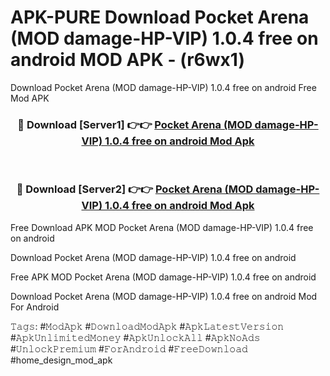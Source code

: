 # APK-PURE Download Pocket Arena (MOD damage-HP-VIP) 1.0.4 free on android MOD APK - (r6wx1)
Download Pocket Arena (MOD damage-HP-VIP) 1.0.4 free on android Free Mod APK

<div align="center">
<h3>🔴 Download [Server1] 👉👉 <a href="https://apk-comot.site?title=Pocket_Arena_(MOD_damage-HP-VIP)_1.0.4_free_on_android">Pocket Arena (MOD damage-HP-VIP) 1.0.4 free on android Mod Apk</a></h3><br>

<h3>🔴 Download [Server2] 👉👉 <a href="https://apk-comot.site?title=Pocket_Arena_(MOD_damage-HP-VIP)_1.0.4_free_on_android">Pocket Arena (MOD damage-HP-VIP) 1.0.4 free on android Mod Apk</a></h3>
</div>


Free Download APK MOD Pocket Arena (MOD damage-HP-VIP) 1.0.4 free on android

Download Pocket Arena (MOD damage-HP-VIP) 1.0.4 free on android 

Free APK MOD Pocket Arena (MOD damage-HP-VIP) 1.0.4 free on android 

Download Pocket Arena (MOD damage-HP-VIP) 1.0.4 free on android Mod For Android

𝚃𝚊𝚐𝚜: #𝙼𝚘𝚍𝙰𝚙𝚔 #𝙳𝚘𝚠𝚗𝚕𝚘𝚊𝚍𝙼𝚘𝚍𝙰𝚙𝚔 #𝙰𝚙𝚔𝙻𝚊𝚝𝚎𝚜𝚝𝚅𝚎𝚛𝚜𝚒𝚘𝚗 #𝙰𝚙𝚔𝚄𝚗𝚕𝚒𝚖𝚒𝚝𝚎𝚍𝙼𝚘𝚗𝚎𝚢 #𝙰𝚙𝚔𝚄𝚗𝚕𝚘𝚌𝚔𝙰𝚕𝚕 #𝙰𝚙𝚔𝙽𝚘𝙰𝚍𝚜 #𝚄𝚗𝚕𝚘𝚌𝚔𝙿𝚛𝚎𝚖𝚒𝚞𝚖 #𝙵𝚘𝚛𝙰𝚗𝚍𝚛𝚘𝚒𝚍 #𝙵𝚛𝚎𝚎𝙳𝚘𝚠𝚗𝚕𝚘𝚊𝚍 #home_design_mod_apk